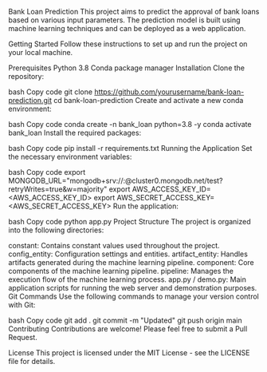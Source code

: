 Bank Loan Prediction
This project aims to predict the approval of bank loans based on various input parameters. The prediction model is built using machine learning techniques and can be deployed as a web application.


Getting Started
Follow these instructions to set up and run the project on your local machine.

Prerequisites
Python 3.8
Conda package manager
Installation
Clone the repository:

bash
Copy code
git clone https://github.com/yourusername/bank-loan-prediction.git
cd bank-loan-prediction
Create and activate a new conda environment:

bash
Copy code
conda create -n bank_loan python=3.8 -y
conda activate bank_loan
Install the required packages:

bash
Copy code
pip install -r requirements.txt
Running the Application
Set the necessary environment variables:

bash
Copy code
export MONGODB_URL="mongodb+srv://<username>:<password>@cluster0.mongodb.net/test?retryWrites=true&w=majority"
export AWS_ACCESS_KEY_ID=<AWS_ACCESS_KEY_ID>
export AWS_SECRET_ACCESS_KEY=<AWS_SECRET_ACCESS_KEY>
Run the application:

bash
Copy code
python app.py
Project Structure
The project is organized into the following directories:

constant: Contains constant values used throughout the project.
config_entity: Configuration settings and entities.
artifact_entity: Handles artifacts generated during the machine learning pipeline.
component: Core components of the machine learning pipeline.
pipeline: Manages the execution flow of the machine learning process.
app.py / demo.py: Main application scripts for running the web server and demonstration purposes.
Git Commands
Use the following commands to manage your version control with Git:

bash
Copy code
git add .
git commit -m "Updated"
git push origin main
Contributing
Contributions are welcome! Please feel free to submit a Pull Request.

License
This project is licensed under the MIT License - see the LICENSE file for details.
